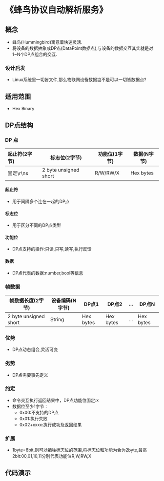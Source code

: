 # 《蜂鸟协议自动解析服务》

## 概念

- 蜂鸟(Hummingbird)寓意着快速灵活.
- 将设备的数据抽象成DP点(DataPoint数据点),与设备的数据交互其实就是对1~N个DP点组合的交互.

### 设计启发

- Linux系统里一切皆文件,那么物联网设备数据岂不是可以一切皆数据点?

## 适用范围

- Hex Binary

## DP点结构

### DP 点

| 起止符(2字节) | 标志位(2字节)         | 功能位(1字节) | 数据(N字节) |
| :------------ | --------------------- | ------------- | ----------- |
| 固定\r\ns     | 2 byte unsigned short | R/W/RW/X      | Hex bytes   |

#### 起止符

- 用于间隔多个连在一起的DP点

#### 标志位

- 用于区分不同的DP点类型

#### 功能位

- DP点支持的操作:只读,只写,读写,执行反馈

#### 数据

- DP点代表的数据:number,bool等信息

### 帧数据

| 帧数据长度(2字节)     | 设备编码(N字节) | DP点1     | DP点2     | ...  | DP点N     |
| --------------------- | --------------- | --------- | --------- | ---- | --------- |
| 2 byte unsigned short | String          | Hex bytes | Hex bytes | ...  | Hex bytes |

### 优势

- DP点动态组合,灵活可变

### 劣势

- DP点需要事先定义

### 约定
- 命令交互执行返回结果中，DP点功能位固定:`X`
- 数据位至少1字节：
    - 0x00:不支持的DP点
    - 0x01:执行失败
    - 0x02+xxxx:执行成功及返回结果

### 扩展

- 1byte=8bit,则可以牺牲标志位的范围,将标志位和功能为合为2byte,最高2bit:00,01,10,11分别代表功能位R,W,RW,X

## 代码演示





